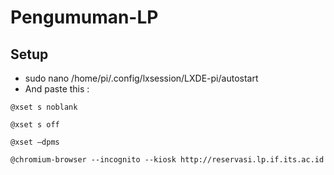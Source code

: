 # Pengumuman-LP

## Setup
* sudo nano /home/pi/.config/lxsession/LXDE-pi/autostart
* And paste this :
```
@xset s noblank

@xset s off

@xset –dpms

@chromium-browser --incognito --kiosk http://reservasi.lp.if.its.ac.id

```
